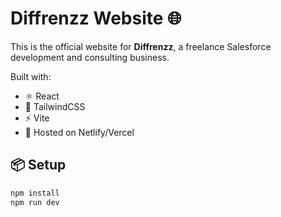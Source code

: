# Diffrenzz Website 🌐

This is the official website for **Diffrenzz**, a freelance Salesforce development and consulting business.

Built with:
- ⚛️ React
- 🎨 TailwindCSS
- ⚡️ Vite
- 🚀 Hosted on Netlify/Vercel

## 📦 Setup

```bash
npm install
npm run dev
